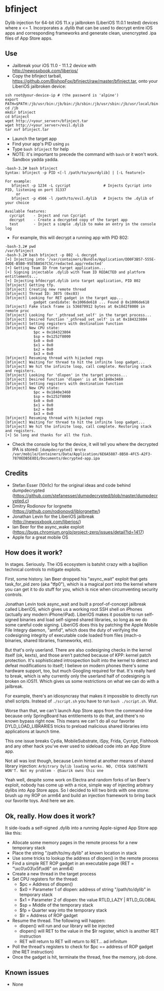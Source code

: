 # bfinject
Dylib injection for 64-bit iOS 11.x.y jailbroken (LiberiOS 11.0.1 tested) devices where x <= 1. Incorporates a .dylib that can be used to decrypt entire iOS apps and corresponding frameworks and generate clean, unencrypted .ipa files of App Store apps.

## Use
* Jailbreak your iOS 11.0 - 11.1.2 device with http://newosxbook.com/liberios/ 
* Copy the bfinject tarball, https://github.com/BishopFox/bfinject/raw/master/bfinject.tar, onto your LiberiOS jailbroken device:
```
ssh root@your-device-ip # (the password is 'alpine')
export PATH=$PATH:/jb/usr/bin:/jb/bin:/jb/sbin:/jb/usr/sbin:/jb/usr/local/bin:
cd /jb
mkdir bfinject
cd bfinject
wget http://<your_server>/bfinject.tar
wget http://<your_server>/evil.dylib
tar xvf bfinject.tar
```
* Launch the target app
* Find your app's PID using `ps`
* Type `bash bfinject` for help
* NOTE: it's important to precede the command with `bash` or it won't work. Sandbox yadda yadda.
```
-bash-3.2# bash bfinject
Syntax: bfinject -p PID <[-l /path/to/yourdylib] | [-L feature]>

For example:
   bfinject -p 1234 -L cycript               # Injects Cycript into PID, listening on port 31337
     or
   bfinject -p 4566 -l /path/to/evil.dylib   # Injects the .dylib of your choice

Available features:
  cycript    - Inject and run Cycript
  decrypt    - Create a decrypted copy of the target app
  test       - Inject a simple .dylib to make an entry in the console log
```
* For example, this will decrypt a running app with PID 802:
```
-bash-3.2# pwd
/var/bfinject
-bash-3.2# bash bfinject -p 802 -L decrypt
[+] Injecting into '/var/containers/Bundle/Application/DD0F3B57-555E-4DDE-B5B0-95E5BA567C5C/redacted.app/redacted'
[+] Getting Team ID from target application...
[+] Signing injectable .dylib with Team ID REDACTED and platform entitlements...
[+] Injecting bfdecrypt.dylib into target application, PID 802
[bfinject] Getting tfp.
[bfinject] Creating new remote thread
[bfinject] Thread ID: 3075 (0xc03)
[bfinject] Looking for RET gadget in the target app...
             gadget candidate: 0x1006de618 ... Found @ 0x1006de618
[bfinject] Fake stack frame is 536870912 bytes at 0x10d2f8000 in remote proc
[bfinject] Looking for '_pthread_set_self' in the target process...
[bfinject] Desired function '_pthread_set_self' is at 0x184323804
[bfinject] Setting registers with destination function
[bfinject] New CPU state:
             $pc = 0x184323804
             $sp = 0x1252f8000
             $x0 = 0x0
             $x1 = 0x0
             $x2 = 0x0
             $x3 = 0x0
[bfinject] Resuming thread with hijacked regs
[bfinject] Waiting for thread to hit the infinite loop gadget...
[bfinject] We hit the infinite loop, call complete. Restoring stack and registers.
[bfinject] Looking for 'dlopen' in the target process...
[bfinject] Desired function 'dlopen' is at 0x1840e3460
[bfinject] Setting registers with destination function
[bfinject] New CPU state:
             $pc = 0x1840e3460
             $sp = 0x1252f8000
             $x0 = 0x0
             $x1 = 0x0
             $x2 = 0x0
             $x3 = 0x0
[bfinject] Resuming thread with hijacked regs
[bfinject] Waiting for thread to hit the infinite loop gadget...
[bfinject] We hit the infinite loop, call complete. Restoring stack and registers.
[+] So long and thanks for all the fish.
```
* Check the console log for the device, it will tell you where the decrypted IPA is stored:
`[dumpdecrypted] Wrote /var/mobile/Containers/Data/Application/6E6A5887-8B58-4FC5-A2F3-7870EDB5E8D1/Documents/decrypted-app.ipa`

## Credits
* Stefan Esser (10n1c) for the original ideas and code behind dumpdecrypted (https://github.com/stefanesser/dumpdecrypted/blob/master/dumpdecrypted.c)
* Dmitry Rodionov for lorgnette (https://github.com/rodionovd/liblorgnette/)
* Jonathan Levin for the  LiberiOS jailbreak (http://newosxbook.com/liberios/)
* Ian Beer for the async_wake exploit (https://bugs.chromium.org/p/project-zero/issues/detail?id=1417)
* Apple for a great mobile OS

## How does it work?
In stages. Seriously. The iOS ecosystem is batshit crazy with a bajillion technical controls to mitigate exploits. 

First, some history. Ian Beer dropped his "async_wait" exploit that gets task_for_pid zero (aka "tfp0"), which is a magical port into the kernel where you can get it to do stuff for you, which is nice when circumventing security controls.

Jonathan Levin took async_wait and built a proof-of-concept jailbreak called LiberiOS, which gives us a working root SSH shell on iPhones (actually any modern iPhone/iPad). LiberiOS makes it possible to run self-signed binaries and load self-signed shared libraries, so long as we do some careful code signing. LiberiOS does this by patching the Apple Mobile File Integry daemon, "amfid", which does the duty of verifying the codesigning integrity of executable code loaded from files (mach-o binaries, shared libraries, frameworks, etc). 

But that's only userland. There are also codesigning checks in the kernel itself (ok, kexts), and those aren't patched because of KPP: kernel patch protection. It's sophisticated introspection built into the kernel to detect and defeat modifications to itself; I believe on modern phones there's some hardware support, too, but much Googling required for that. It's really hard to break, which is why currently only the userland half of codesigning is broken on iOS11. Which gives us some restrictions on what we can do with a jailbreak. 

For example, there's an idiosyncrasy that makes it impossible to directly run shell scripts. Instead of `./script.sh` you have to run `bash ./script.sh`. Wut. 

Worse than that, we can't launch App Store apps from the command-line because only SpringBoard has entitlements to do that, and there's no known bypass right now. This means we can't do all our favorite DYLD_LOAD_LIBRARIES tricks to preload malicious shared libraries into applications at launch time. 

This one issue breaks Cydia, MobileSubstrate, iSpy, Frida, Cycript, Fishhook and any other hack you've ever used to sideload code into an App Store app.

Not all was lost though, because Levin hinted at another means of shared library injection: 
`Arbitrary Dylib loading works. NO, CYDIA SUBSTRATE WON'T. Not my problem - @Saurik owns this one`

Yeah well, despite some work on Electra and random forks of Ian Beer's exploit, nobody has come up with a nice, simple way of injecting arbitrary dylibs into App Store apps. So I decided to kill two birds with one stone: brush up my ROP on arm64 and build an injection framework to bring back our favorite toys. And here we are.

## Ok, really. How does it work?
It side-loads a self-signed .dylib into a running Apple-signed App Store app like this:

* Allocate some memory pages in the remote process for a new temporary stack
* Place the string "/path/to/my.dylib" at known location in stack
* Use some tricks to lookup the address of dlopen() in the remote process
* Find a simple RET ROP gadget in an executable page (RET = "\xc0\x03\x5f\xd6" on arm64)
* Create a new thread in the target process
* Set CPU registers for the thread: 
  * $pc = Address of dlopen()  
  * $x0 = Parameter 1 of dlopen: address of string "/path/to/dylib" in temporary stack  
  * $x1 = Parameter 2 of dlopen: the value RTLD_LAZY | RTLD_GLOBAL  
  * $sp = Middle of the temporary stack  
  * $fp = Quarter way into the temporary stack  
  * $lr = Address of ROP gadget  
* Resume the thread. The following will happen:
  * dlopen() will run and our library will be injected  
  * dlopen() will RET to the value in the $lr register, which is another RET instruction  
  * RET will return to RET will return to RET... ad infinitum  
* Poll the thread's registers to check for $pc == address of ROP gadget (the RET instruction)
* Once the gadget is hit, terminate the thread, free the memory, job done.

## Known issues
* None
